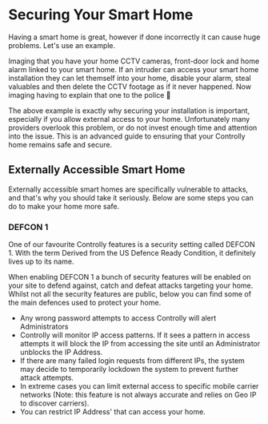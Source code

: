 # Securing Your Smart Home

Having a smart home is great, however if done incorrectly it can cause huge problems. Let's use an example.

Imaging that you have your home CCTV cameras, front-door lock and home alarm linked to your smart home. If an intruder can access your smart home installation they can let themself into your home, disable your alarm, steal valuables and then delete the CCTV footage as if it never happened. Now imaging having to explain that one to the police 👀

The above example is exactly why securing your installation is important, especially if you allow external access to your home. Unfortunately many providers overlook this problem, or do not invest enough time and attention into the issue. This is an advanced guide to ensuring that your Controlly home remains safe and secure.

## Externally Accessible Smart Home

Externally accessible smart homes are specifically vulnerable to attacks, and that's why you should take it seriously. Below are some steps you can do to make your home more safe.

### DEFCON 1

One of our favourite Controlly features is a security setting called DEFCON 1. With the term Derived from the US Defence Ready Condition, it definitely lives up to its name.

When enabling DEFCON 1 a bunch of security features will be enabled on your site to defend against, catch and defeat attacks targeting your home. Whilst not all the security features are public, below you can find some of the main defences used to protect your home.

* Any wrong password attempts to access Controlly will alert Administrators
* Controlly will monitor IP access patterns. If it sees a pattern in access attempts it will block the IP from accessing the site until an Administrator unblocks the IP Address.
* If there are many failed login requests from different IPs, the system may decide to temporarily lockdown the system to prevent further attack attempts.
* In extreme cases you can limit external access to specific mobile carrier networks (Note: this feature is not always accurate and relies on Geo IP to discover carriers).
* You can restrict IP Address' that can access your home.&#x20;

